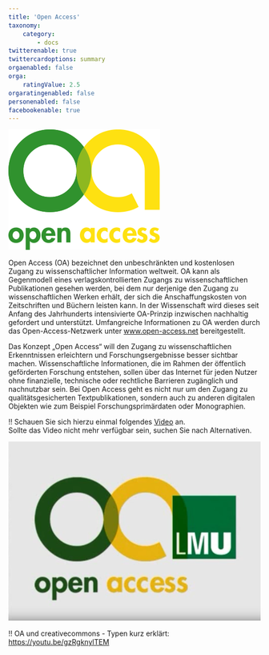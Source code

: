 ```yaml
---
title: 'Open Access'
taxonomy:
    category:
        - docs
twitterenable: true
twittercardoptions: summary
orgaenabled: false
orga:
    ratingValue: 2.5
orgaratingenabled: false
personenabled: false
facebookenable: true
---
```


![](oa.png "OpenAccess")

Open Access (OA) bezeichnet den unbeschränkten und kostenlosen Zugang zu wissenschaftlicher Information weltweit. OA kann als Gegenmodell eines verlagskontrollierten Zugangs zu wissenschaftlichen Publikationen gesehen werden, bei dem nur derjenige den Zugang zu wissenschaftlichen Werken erhält, der sich die Anschaffungskosten von Zeitschriften und Büchern leisten kann. In der Wissenschaft wird dieses seit Anfang des Jahrhunderts intensivierte OA-Prinzip inzwischen nachhaltig gefordert und unterstützt. Umfangreiche Informationen zu OA werden durch das Open-Access-Netzwerk unter www.open-access.net bereitgestellt.

Das Konzept „Open Access“ will den Zugang zu wissenschaftlichen Erkenntnissen erleichtern und Forschungsergebnisse besser sichtbar machen. Wissenschaftliche Informationen, die im Rahmen der öffentlich geförderten Forschung entstehen, sollen über das Internet für jeden Nutzer ohne finanzielle, technische oder rechtliche Barrieren zugänglich und nachnutzbar sein. Bei Open Access geht es nicht nur um den Zugang zu qualitätsgesicherten Textpublikationen, sondern auch zu anderen digitalen Objekten wie zum Beispiel Forschungsprimärdaten oder Monographien.


!! Schauen Sie sich hierzu einmal folgendes [Video](https://www.youtube.com/watch?v=PZhMtUvypbI) an. <br><span class="small"> Sollte das Video nicht mehr verfügbar sein, suchen Sie nach Alternativen.</p>
[![](OpenAccess.png?resize=300&classes=caption "Open Access (Quelle: Wikimedia-Salon)")](https://www.youtube.com/watch?v=PZhMtUvypbI)

!! OA und creativecommons - Typen kurz erklärt: https://youtu.be/gzRgknylTEM
